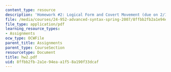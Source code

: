 ```yaml
---
content_type: resource
description: 'Homework #2: Logical Form and Covert Movement (due on 2/13).'
file: /media/courses/24-952-advanced-syntax-spring-2007/8ffbb2fb2a1e94eaa1f58a190f33dcaf_hw2.pdf
file_type: application/pdf
learning_resource_types:
- Assignments
ocw_type: OCWFile
parent_title: Assignments
parent_type: CourseSection
resourcetype: Document
title: hw2.pdf
uid: 8ffbb2fb-2a1e-94ea-a1f5-8a190f33dcaf
---
```

